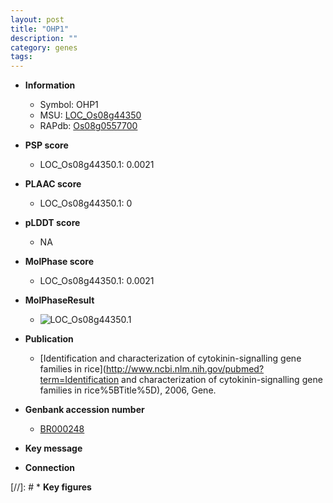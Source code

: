 ```yaml
---
layout: post
title: "OHP1"
description: ""
category: genes
tags: 
---
```


* **Information**  
    + Symbol: OHP1  
    + MSU: [LOC_Os08g44350](http://rice.plantbiology.msu.edu/cgi-bin/ORF_infopage.cgi?orf=LOC_Os08g44350)  
    + RAPdb: [Os08g0557700](http://rapdb.dna.affrc.go.jp/viewer/gbrowse_details/irgsp1?name=Os08g0557700)  

* **PSP score**  
    + LOC_Os08g44350.1: 0.0021 

* **PLAAC score**  
    + LOC_Os08g44350.1: 0 

* **pLDDT score**
    + NA


* **MolPhase score**
    + LOC_Os08g44350.1: 0.0021

* **MolPhaseResult**
    + ![LOC_Os08g44350.1](https://ricepsp.github.io/pictures/LOC_Os08g/LOC_Os08g44350.1.png)

* **Publication**  
    + [Identification and characterization of cytokinin-signalling gene families in rice](http://www.ncbi.nlm.nih.gov/pubmed?term=Identification and characterization of cytokinin-signalling gene families in rice%5BTitle%5D), 2006, Gene.

* **Genbank accession number**  
    + [BR000248](http://www.ncbi.nlm.nih.gov/nuccore/BR000248)

* **Key message**  

* **Connection**  

[//]: # * **Key figures**  


